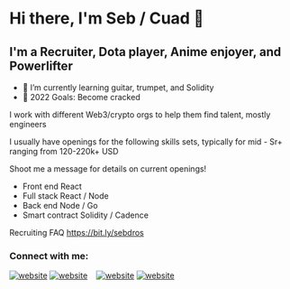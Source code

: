 # Hi there, I'm Seb / Cuad 👋 

## I'm a Recruiter, Dota player, Anime enjoyer, and Powerlifter

- 🌱 I’m currently learning guitar, trumpet, and Solidity
- 🥅 2022 Goals: Become cracked

I work with different Web3/crypto orgs to help them find talent, mostly engineers

I usually have openings for the following skills sets, typically for mid - Sr+ ranging from 120-220k+ USD

Shoot me a message for details on current openings!

- Front end React
- Full stack React / Node
- Back end Node / Go
- Smart contract Solidity / Cadence

Recruiting FAQ https://bit.ly/sebdros

### Connect with me:

[![website](./img/twitter-light.svg)](https://twitter.com/SebCuadros#gh-light-mode-only)
[![website](./img/twitter-dark.svg)](https://twitter.com/SebCuadros#gh-dark-mode-only)
&nbsp;&nbsp;
[![website](./img/linkedin-light.svg)](https://linkedin.com/in/sebcuadros#gh-light-mode-only)
[![website](./img/linkedin-dark.svg)](https://linkedin.com/in/sebcuadros#gh-dark-mode-only)
